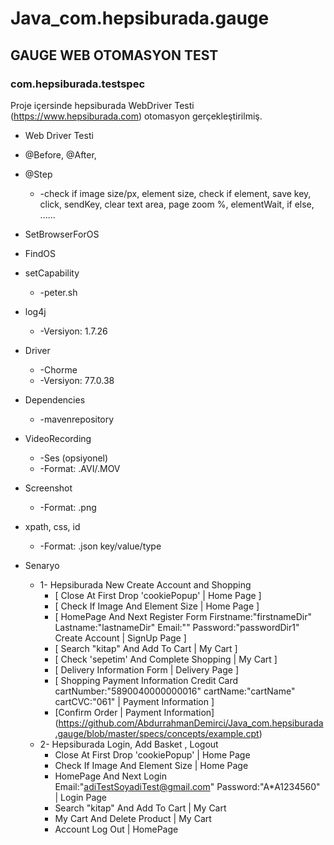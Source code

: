 # Java_com.hepsiburada.gauge


## GAUGE WEB OTOMASYON TEST


### com.hepsiburada.testspec


Proje içersinde hepsiburada WebDriver Testi (https://www.hepsiburada.com) otomasyon gerçekleştirilmiş.


* Web Driver Testi
* @Before, @After,   
* @Step
   * -check if image size/px, element size, check if element, save key, click, sendKey, clear text area, page zoom %, elementWait, if else, ......
* SetBrowserForOS
* FindOS
* setCapability 
   * -peter.sh
* log4j 
   * -Versiyon: 1.7.26
* Driver 
   * -Chorme 
   * -Versiyon: 77.0.38
* Dependencies
   * -mavenrepository
* VideoRecording 
   * -Ses (opsiyonel) 
   * -Format: .AVI/.MOV
* Screenshot 
   * -Format: .png
* xpath, css, id 
   * -Format: .json key/value/type



* Senaryo
   * 1- Hepsiburada New Create Account and Shopping
      * [ Close At First Drop 'cookiePopup' | Home Page ]
      * [ Check If Image And Element Size | Home Page ]
      * [ HomePage And Next Register Form Firstname:"firstnameDir" Lastname:"lastnameDir" Email:"" Password:"passwordDir1" Create Account | SignUp Page ]
      * [ Search "kitap" And Add To Cart | My Cart ]
      * [ Check 'sepetim' And Complete Shopping | My Cart ]
      * [ Delivery Information Form | Delivery Page ]
      * [ Shopping Payment Information Credit Card cartNumber:"5890040000000016" cartName:"cartName" cartCVC:"061" | Payment    Information ]
      * [Confirm Order | Payment Information] (https://github.com/AbdurrahmanDemirci/Java_com.hepsiburada.gauge/blob/master/specs/concepts/example.cpt)
   * 2- Hepsiburada Login, Add Basket , Logout
      * Close At First Drop 'cookiePopup' | Home Page
      * Check If Image And Element Size | Home Page
      * HomePage And Next Login Email:"adiTestSoyadiTest@gmail.com" Password:"A*A1234560" | Login Page
      * Search "kitap" And Add To Cart | My Cart
      * My Cart And Delete Product | My Cart
      * Account Log Out | HomePage
